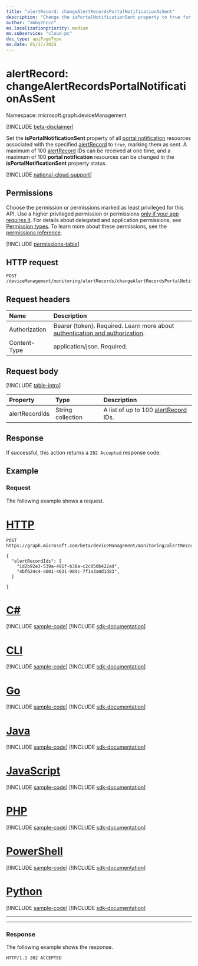 ```yaml
---
title: "alertRecord: changeAlertRecordsPortalNotificationAsSent"
description: "Change the isPortalNotificationSent property to true for a list of alert records for the current user."
author: "abbyzhccc"
ms.localizationpriority: medium
ms.subservice: "cloud-pc"
doc_type: apiPageType
ms.date: 05/27/2024
---
```


# alertRecord: changeAlertRecordsPortalNotificationAsSent

Namespace: microsoft.graph.deviceManagement

[!INCLUDE [beta-disclaimer](../../includes/beta-disclaimer.md)]

Set the **isPortalNotificationSent** property of all [portal notification](../resources/devicemanagement-portalnotification.md) resources associated with the specified [alertRecord](../resources/devicemanagement-alertrecord.md) to `true`, marking them as sent. A maximum of 100 [alertRecord](../resources/devicemanagement-alertrecord.md) IDs can be received at one time, and a maximum of 100 **portal notification** resources can be changed in the **isPortalNotificationSent** property status.

[!INCLUDE [national-cloud-support](../../includes/global-us.md)]

## Permissions

Choose the permission or permissions marked as least privileged for this API. Use a higher privileged permission or permissions [only if your app requires it](/graph/permissions-overview#best-practices-for-using-microsoft-graph-permissions). For details about delegated and application permissions, see [Permission types](/graph/permissions-overview#permission-types). To learn more about these permissions, see the [permissions reference](/graph/permissions-reference).

<!-- { "blockType": "permissions", "name": "devicemanagement_alertrecord_changealertrecordsportalnotificationassent" } -->
[!INCLUDE [permissions-table](../includes/permissions/devicemanagement-alertrecord-changealertrecordsportalnotificationassent-permissions.md)]

## HTTP request

<!-- {
  "blockType": "ignored"
}
-->
``` http
POST /deviceManagement/monitoring/alertRecords/changeAlertRecordsPortalNotificationAsSent
```

## Request headers

|Name|Description|
|:---|:---|
|Authorization|Bearer {token}. Required. Learn more about [authentication and authorization](/graph/auth/auth-concepts).|
|Content-Type|application/json. Required.|

## Request body
[!INCLUDE [table-intro](../../includes/update-property-table-intro.md)]

|Property|Type|Description|
|:---|:---|:---|
|alertRecordIds| String collection | A list of up to 100 [alertRecord](../resources/devicemanagement-alertrecord.md) IDs.|

## Response

If successful, this action returns a `202 Accepted` response code.

## Example

### Request

The following example shows a request.

# [HTTP](#tab/http)
<!-- {
  "blockType": "request",
  "name": "alertrecordthis.changeAlertRecordsPortalNotificationAsSent"
}
-->
``` http
POST https://graph.microsoft.com/beta/deviceManagement/monitoring/alertRecords/changeAlertRecordsPortalNotificationAsSent

{
  "alertRecordIds": [
    "1d2b92e3-539a-481f-b38a-c2c050b422ad",
    "4bf624c4-a801-4631-989c-7f1a3a0d1d83",
  ]

}
```

# [C#](#tab/csharp)
[!INCLUDE [sample-code](../includes/snippets/csharp/alertrecordthischangealertrecordsportalnotificationassent-csharp-snippets.md)]
[!INCLUDE [sdk-documentation](../includes/snippets/snippets-sdk-documentation-link.md)]

# [CLI](#tab/cli)
[!INCLUDE [sample-code](../includes/snippets/cli/alertrecordthischangealertrecordsportalnotificationassent-cli-snippets.md)]
[!INCLUDE [sdk-documentation](../includes/snippets/snippets-sdk-documentation-link.md)]

# [Go](#tab/go)
[!INCLUDE [sample-code](../includes/snippets/go/alertrecordthischangealertrecordsportalnotificationassent-go-snippets.md)]
[!INCLUDE [sdk-documentation](../includes/snippets/snippets-sdk-documentation-link.md)]

# [Java](#tab/java)
[!INCLUDE [sample-code](../includes/snippets/java/alertrecordthischangealertrecordsportalnotificationassent-java-snippets.md)]
[!INCLUDE [sdk-documentation](../includes/snippets/snippets-sdk-documentation-link.md)]

# [JavaScript](#tab/javascript)
[!INCLUDE [sample-code](../includes/snippets/javascript/alertrecordthischangealertrecordsportalnotificationassent-javascript-snippets.md)]
[!INCLUDE [sdk-documentation](../includes/snippets/snippets-sdk-documentation-link.md)]

# [PHP](#tab/php)
[!INCLUDE [sample-code](../includes/snippets/php/alertrecordthischangealertrecordsportalnotificationassent-php-snippets.md)]
[!INCLUDE [sdk-documentation](../includes/snippets/snippets-sdk-documentation-link.md)]

# [PowerShell](#tab/powershell)
[!INCLUDE [sample-code](../includes/snippets/powershell/alertrecordthischangealertrecordsportalnotificationassent-powershell-snippets.md)]
[!INCLUDE [sdk-documentation](../includes/snippets/snippets-sdk-documentation-link.md)]

# [Python](#tab/python)
[!INCLUDE [sample-code](../includes/snippets/python/alertrecordthischangealertrecordsportalnotificationassent-python-snippets.md)]
[!INCLUDE [sdk-documentation](../includes/snippets/snippets-sdk-documentation-link.md)]

---

---
### Response

The following example shows the response.

<!-- {
  "blockType": "response",
  "truncated": true
}
-->
``` http
HTTP/1.1 202 ACCEPTED
```
